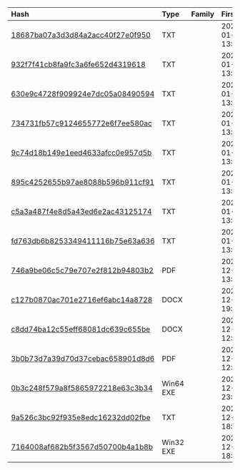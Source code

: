 |Hash|Type|Family|First_Seen|Name|
|:--|:--|:--|:--|:--|
|[18687ba07a3d3d84a2acc40f27e0f950](https://www.virustotal.com/gui/file/18687ba07a3d3d84a2acc40f27e0f950)|TXT||2024-01-04 13:19:59|258168909|
|[932f7f41cb8fa9fc3a6fe652d4319618](https://www.virustotal.com/gui/file/932f7f41cb8fa9fc3a6fe652d4319618)|TXT||2024-01-04 13:19:12|258168903|
|[630e9c4728f909924e7dc05a08490594](https://www.virustotal.com/gui/file/630e9c4728f909924e7dc05a08490594)|TXT||2024-01-04 13:18:46|258168905|
|[734731fb57c9124655772e6f7ee580ac](https://www.virustotal.com/gui/file/734731fb57c9124655772e6f7ee580ac)|TXT||2024-01-04 13:18:27|258168907|
|[9c74d18b149e1eed4633afcc0e957d5b](https://www.virustotal.com/gui/file/9c74d18b149e1eed4633afcc0e957d5b)|TXT||2024-01-04 13:18:23|258168910|
|[895c4252655b97ae8088b596b911cf91](https://www.virustotal.com/gui/file/895c4252655b97ae8088b596b911cf91)|TXT||2024-01-04 13:18:17|img2.hta|
|[c5a3a487f4e8d5a43ed6e2ac43125174](https://www.virustotal.com/gui/file/c5a3a487f4e8d5a43ed6e2ac43125174)|TXT||2024-01-04 13:18:17|258168908|
|[fd763db6b8253349411116b75e63a636](https://www.virustotal.com/gui/file/fd763db6b8253349411116b75e63a636)|TXT||2024-01-04 13:18:17|258168906|
|[746a9be06c5c79e707e2f812b94803b2](https://www.virustotal.com/gui/file/746a9be06c5c79e707e2f812b94803b2)|PDF||2023-12-29 13:50:17|746a9be06c5c79e707e2f812b94803b2.virus|
|[c127b0870ac701e2716ef6abc14a8728](https://www.virustotal.com/gui/file/c127b0870ac701e2716ef6abc14a8728)|DOCX||2023-12-28 19:12:25|Foto_pidora.docx|
|[c8dd74ba12c55eff68081dc639c655be](https://www.virustotal.com/gui/file/c8dd74ba12c55eff68081dc639c655be)|DOCX||2023-12-28 12:53:28|podrobici.docx|
|[3b0b73d7a39d70d37cebac658901d8d6](https://www.virustotal.com/gui/file/3b0b73d7a39d70d37cebac658901d8d6)|PDF||2023-12-28 12:52:45|anketa1.pdf|
|[0b3c248f579a8f5865972218e63c3b34](https://www.virustotal.com/gui/file/0b3c248f579a8f5865972218e63c3b34)|Win64 EXE||2023-12-27 23:38:02|drvsysx86.exe|
|[9a526c3bc92f935e8edc16232dd02fbe](https://www.virustotal.com/gui/file/9a526c3bc92f935e8edc16232dd02fbe)|TXT||2023-12-27 18:17:33|C:\Users\<USER>\AppData\Roaming\lnk.vbs|
|[7164008af682b5f3567d50700b4a1b8b](https://www.virustotal.com/gui/file/7164008af682b5f3567d50700b4a1b8b)|Win32 EXE||2023-12-27 18:15:28|NDP48-x86-x64-AllOS-ENU.exe|
